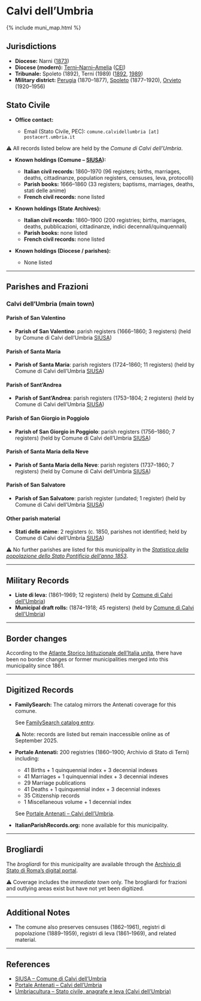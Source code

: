 # Calvi dell’Umbria

{% include muni_map.html %}

## Jurisdictions

* **Diocese:** Narni ([1873](https://www.google.it/books/edition/Il_libro_de_comuni_del_Regno_d_Italia_co/WF9mfeJJcDEC?gbpv=1))
* **Diocese (modern):** [Terni–Narni–Amelia](../dio/terni_narni_amelia.md) ([CEI](https://www.chiesacattolica.it/annuario-cei/ricerca-parrocchie/))
* **Tribunale:** Spoleto (1892), Terni (1989) ([1892](https://www.google.it/books/edition/Bollettino_ufficiale_del_Ministero_di_gr/kRXd4t5fK-0C?hl=en&gbpv=1&pg=PA457&printsec=frontcover), [1989](https://www.google.it/books/edition/Gazzetta_ufficiale_della_Repubblica_ital/-Z6nogg-qMQC?hl=en&gbpv=1&pg=RA8-PA38&printsec=frontcover))
* **Military district:** [Perugia](../mil/perugia.md) (1870–1877), [Spoleto](../mil/spoleto.md) (1877–1920), [Orvieto](../mil/spoleto.md) (1920–1956)

## Stato Civile

* **Office contact:**

  * Email (Stato Civile, PEC): `comune.calvidellumbria [at] postacert.umbria.it`

⚠️ All records listed below are held by the *Comune di Calvi dell’Umbria*.

* **Known holdings (Comune – [SIUSA](https://siusa-archivi.cultura.gov.it/cgi-bin/siusa/pagina.pl?TipoPag=comparc&Chiave=306933)):**

  * **Italian civil records:** 1860–1970 (96 registers; births, marriages, deaths, cittadinanze, population registers, censuses, leva, protocolli)
  * **Parish books:** 1666–1860 (33 registers; baptisms, marriages, deaths, stati delle anime)
  * **French civil records:** none listed

* **Known holdings (State Archives):**

  * **Italian civil records:** 1860–1900 (200 registries; births, marriages, deaths, pubblicazioni, cittadinanze, indici decennali/quinquennali)
  * **Parish books:** none listed
  * **French civil records:** none listed

* **Known holdings (Diocese / parishes):**

  * None listed

---

## Parishes and Frazioni

### Calvi dell’Umbria (main town)

#### Parish of San Valentino

* **Parish of San Valentino**: parish registers (1666–1860; 3 registers) (held by Comune di Calvi dell’Umbria [SIUSA](https://siusa-archivi.cultura.gov.it/cgi-bin/siusa/pagina.pl?TipoPag=comparc&Chiave=306933))

#### Parish of Santa Maria

* **Parish of Santa Maria**: parish registers (1724–1860; 11 registers) (held by Comune di Calvi dell’Umbria [SIUSA](https://siusa-archivi.cultura.gov.it/cgi-bin/siusa/pagina.pl?TipoPag=comparc&Chiave=306933))

#### Parish of Sant’Andrea

* **Parish of Sant’Andrea**: parish registers (1753–1804; 2 registers) (held by Comune di Calvi dell’Umbria [SIUSA](https://siusa-archivi.cultura.gov.it/cgi-bin/siusa/pagina.pl?TipoPag=comparc&Chiave=306933))

#### Parish of San Giorgio in Poggiolo

* **Parish of San Giorgio in Poggiolo**: parish registers (1756–1860; 7 registers) (held by Comune di Calvi dell’Umbria [SIUSA](https://siusa-archivi.cultura.gov.it/cgi-bin/siusa/pagina.pl?TipoPag=comparc&Chiave=306933))

#### Parish of Santa Maria della Neve

* **Parish of Santa Maria della Neve**: parish registers (1737–1860; 7 registers) (held by Comune di Calvi dell’Umbria [SIUSA](https://siusa-archivi.cultura.gov.it/cgi-bin/siusa/pagina.pl?TipoPag=comparc&Chiave=306933))

#### Parish of San Salvatore

* **Parish of San Salvatore**: parish register (undated; 1 register) (held by Comune di Calvi dell’Umbria [SIUSA](https://siusa-archivi.cultura.gov.it/cgi-bin/siusa/pagina.pl?TipoPag=comparc&Chiave=306933))

#### Other parish material

* **Stati delle anime**: 2 registers (c. 1850, parishes not identified; held by Comune di Calvi dell’Umbria [SIUSA](https://siusa-archivi.cultura.gov.it/cgi-bin/siusa/pagina.pl?TipoPag=comparc&Chiave=306933))

⚠️ No further parishes are listed for this municipality in the *[Statistica della popolazione dello Stato Pontificio dell’anno 1853](https://www.google.it/books/edition/Statistics_della_popolazione_dello_Stato/v6dCAQAAMAAJ)*.

---

## Military Records

* **Liste di leva:** (1861–1969; 12 registers) (held by [Comune di Calvi dell'Umbria](https://siusa-archivi.cultura.gov.it/cgi-bin/siusa/pagina.pl?TipoPag=comparc&Chiave=307029&RicVM=ricercasemplice&RicFrmRicSemplice=Liste%20di%20leva&RicProgetto=reg%2dumb&RicSez=complessi))
* **Municipal draft rolls:** (1874–1918; 45 registers) (held by [Comune di Calvi dell'Umbria](https://siusa-archivi.cultura.gov.it/cgi-bin/siusa/pagina.pl?TipoPag=comparc&Chiave=307029&RicVM=ricercasemplice&RicFrmRicSemplice=Liste%20di%20leva&RicProgetto=reg%2dumb&RicSez=complessi))

---

## Border changes

According to the [Atlante Storico Istituzionale dell’Italia unita](http://dati.san.beniculturali.it/asi/local/), there have been no border changes or former municipalities merged into this municipality since 1861.

---

## Digitized Records

* **FamilySearch:** The catalog mirrors the Antenati coverage for this comune.

  See [FamilySearch catalog entry](https://www.familysearch.org/en/search/catalog/778933).

  ⚠️ Note: records are listed but remain inaccessible online as of September 2025.

* **Portale Antenati:**
  200 registries (1860–1900; Archivio di Stato di Terni) including:

  * 41 Births + 1 quinquennial index + 3 decennial indexes
  * 41 Marriages + 1 quinquennial index + 3 decennial indexes
  * 29 Marriage publications
  * 41 Deaths + 1 quinquennial index + 3 decennial indexes
  * 35 Citizenship records
  * 1 Miscellaneous volume + 1 decennial index

  See [Portale Antenati – Calvi dell’Umbria](https://antenati.cultura.gov.it/search-registry/?localita=calvi&s_facet_query=localita_ss%3A%22Calvi%20dell%27Umbria%22).

* **ItalianParishRecords.org:** none available for this municipality.

---

## Brogliardi

The *brogliardi* for this municipality are available through the [Archivio di Stato di Roma’s digital portal](https://imagoarchiviodistatoroma.cultura.gov.it/Gregoriano/s_brogliardi.php?Provincia=Rieti&Denominazione=Calvi).

⚠️ Coverage includes the *immediate town* only. The brogliardi for frazioni and outlying areas exist but have not yet been digitized.

---

## Additional Notes

* The comune also preserves censuses (1862–1961), registri di popolazione (1889–1959), registri di leva (1861–1969), and related material. 

---

## References

* [SIUSA – Comune di Calvi dell’Umbria](https://siusa-archivi.cultura.gov.it/cgi-bin/siusa/pagina.pl?TipoPag=comparc&Chiave=306933)
* [Portale Antenati – Calvi dell’Umbria](https://antenati.cultura.gov.it/search-registry/?localita=calvi&s_facet_query=localita_ss%3A%22Calvi%20dell%27Umbria%22)
* [Umbriacultura – Stato civile, anagrafe e leva (Calvi dell’Umbria)](https://www.umbriacultura.it/SebinaOpac/resource/stato-civile-anagrafe-e-leva/SAM9026381?locale=eng&tabDoc=tabcontiene)
